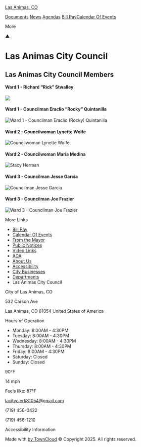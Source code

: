 [Las Animas, CO](https://cityoflasanimasco.gov "City of Las Animas, CO")

[Documents](https://cityoflasanimasco.gov/documents) [News](https://cityoflasanimasco.gov/news) [Agendas](https://cityoflasanimasco.gov/agendas) [Bill Pay](https://cityoflasanimasco.gov/pages/bill-pay)[Calendar Of Events](https://cityoflasanimasco.gov/pages/calendar-of-events)

More

▲

# Las Animas City Council

## **Las Animas City Council Members**

#### **Ward 1 - Richard “Rick” Stwalley**

![](https://cityoflasanimasco.gov/uploads/city-logo.jpg)

#### **Ward 1 - Councilman Eraclio “Rocky” Quintanilla**

![Ward 1 - Councilman Eraclio (Rocky) Quintanilla](https://cityoflasanimasco.gov/uploads/rocky-quintanilla-2.jpg)

#### **Ward 2 - Councilwoman Lynette Wolfe**

![Councilwoman Lynette Wolfe](https://cityoflasanimasco.gov/uploads/lynette-wolfe2.jpg)

#### **Ward 2 - Councilwoman Maria Medina**

![Stacy Herman](https://cityoflasanimasco.gov/uploads/maria-medina2.jpg)

#### **Ward 3 - Councilman Jesse Garcia**

![Councilman Jesse Garcia](https://cityoflasanimasco.gov/uploads/jesse-garcia2.jpg)

#### **Ward 3 - Councilman Joe Frazier**

![Ward 3 - Councilman Joe Frazier](https://cityoflasanimasco.gov/uploads/joe-frazier2.jpg)

More Links

- [Bill Pay](https://cityoflasanimasco.gov/pages/bill-pay)
- [Calendar Of Events](https://cityoflasanimasco.gov/pages/calendar-of-events)
- [From the Mayor](https://cityoflasanimasco.gov/pages/from-the-mayor)
- [Public Notices](https://cityoflasanimasco.gov/pages/public-notices)
- [Video Links](https://cityoflasanimasco.gov/pages/video-links)
- [ADA](https://cityoflasanimasco.gov/pages/ada)
- [About Us](https://cityoflasanimasco.gov/pages/about-us)
- [Accessibility](https://cityoflasanimasco.gov/pages/accessibility)
- [City Businesses](https://cityoflasanimasco.gov/pages/city-businesses)
- [Departments](https://cityoflasanimasco.gov/pages/departments)
- Las Animas City Council

City of Las Animas, CO

532 Carson Ave

Las Animas, CO 81054 United States of America

Hours of Operation

- Monday: 8:00AM - 4:30PM
- Tuesday: 8:00AM - 4:30PM
- Wednesday: 8:00AM - 4:30PM
- Thursday: 8:00AM - 4:30PM
- Friday: 8:00AM - 4:30PM
- Saturday: Closed
- Sunday: Closed

90°F

14 mph

Feels like: 87°F

[lacityclerk81054@gmail.com](mailto:lacityclerk81054@gmail.com "Email address")

(719) 456-0422

(719) 456-1210

Accessibility Information

Made with [by TownCloud](https://towncloud.com/?utm_source=tipi&utm_medium=website&utm_id=Las%20Animas%2C%20CO) © Copyright 2025. All rights reserved.